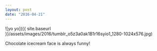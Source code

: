 ```yaml
---
layout: post
date: "2016-04-21"
---
```


![yo yo]({{ site.baseurl }}/assets/images/2016/tumblr_o5z3a0ak1B1r16syio1_1280-1024x576.jpg)

Chocolate icecream face is always funny!
